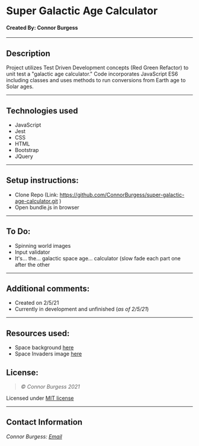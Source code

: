 # Super Galactic Age Calculator
#### Created By: Connor Burgess 

* * *

## Description  
Project utilizes Test Driven Development concepts (Red Green Refactor) to unit test a "galactic age calculator." Code incorporates JavaScript ES6 including classes and uses methods to run conversions from Earth age to Solar ages.

* * *

## Technologies used
* JavaScript
* Jest
* CSS
* HTML
* Bootstrap
* JQuery

* * *

## Setup instructions:  
* Clone Repo (Link: https://github.com/ConnorBurgess/super-galactic-age-calculator.git )
* Open bundle.js in browser

* * *

## To Do:
* Spinning world images
* Input validator
* It's... the... galactic space age... calculator (slow fade each part one after the other
* * *

## Additional comments:
* Created on 2/5/21  
* Currently in development and unfinished (*as of 2/5/21*)
* * *

## Resources used:
* Space background [here](https://images.wallpaperscraft.com/image/space_sky_spiral_galaxy_99967_1920x1080.jpg)
* Space Invaders image [here](https://freepngimg.com/png/32291-space-invaders-transparent-picture)
## License:
> *&copy; Connor Burgess 2021*

Licensed under [MIT license](https://mit-license.org/)

* * *

## Contact Information
_Connor Burgess: [Email](connorburgesscodes@gmail.com)_
